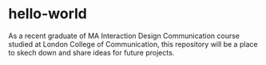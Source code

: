 # hello-world

As a recent graduate of MA Interaction Design Communication course studied at London College of Communication, this repository will be a place to skech down and share ideas for future projects.

